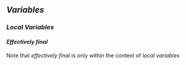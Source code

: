 ## *Variables*
### *Local Variables*
#### *Effectively final*
Note that *effectively final* is only within the context of *local variables*
